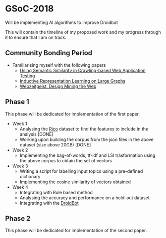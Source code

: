 # GSoC-2018
Will be implementing AI algorithms to improve Droidbot 

This will contain the timeline of my proposed work and my progress through it to ensure that I am on track.

## Community Bonding Period
* Familiarising myself with the following papers 
  - [Using Semantic Similarity in Crawling-based Web Application Testing](http://castman.net/static/file/paper/icst17.pdf)
  - [Inductive Representation Learning on Large Graphs](https://arxiv.org/pdf/1706.02216.pdf)
  - [Webzeitgeist: Design Mining the Web](http://vis.stanford.edu/files/2013-Webzeitgeist-CHI.pdf)

## Phase 1
This phase will be dedicated for implementation of the first paper.
* Week 1
  - Analysing the [Rico](http://rico.interactionmining.org/) dataset to find the features to include in the analysis [DONE]
  - Working upon building the corpus from the json files in the above dataset (size above 20GB) [DONE]
* Week 2
  - Implementing the bag-of-words, tf-idf and LSI trasformation using the above corpus to obtain the set of vectors
* Week 3
  - Writing a script for labelling input topics using a pre-defined dictionary
  - Implementing the cosine similarity of vectors obtained 
* Week 4
  - Integrating with Rule based method
  - Analysing the accuracy and performance on a hold-out dataset
  - Integrating with the [DroidBot](https://github.com/honeynet/droidbot) 
  
## Phase 2
This phase will be dedicated for implementation of the second paper.
